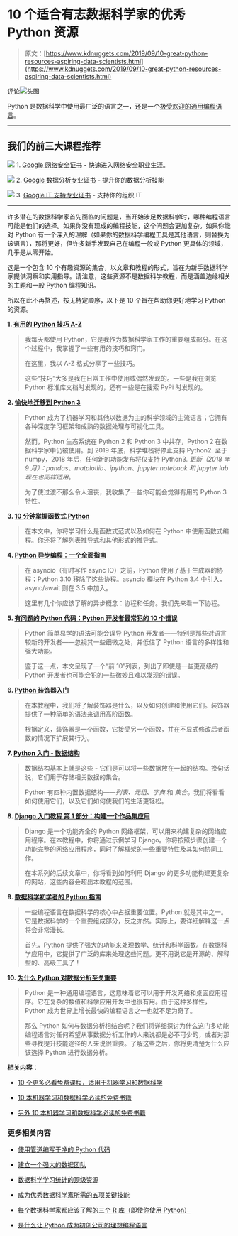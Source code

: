 # 10 个适合有志数据科学家的优秀 Python 资源

> 原文：[https://www.kdnuggets.com/2019/09/10-great-python-resources-aspiring-data-scientists.html](https://www.kdnuggets.com/2019/09/10-great-python-resources-aspiring-data-scientists.html)

[评论](#comments)![头图](../Images/028778782d18a1ada83470e2f1627872.png)

Python 是数据科学中使用最广泛的语言之一，还是一个[极受欢迎的通用编程语言](https://spectrum.ieee.org/computing/software/the-top-programming-languages-2019)。

* * *

## 我们的前三大课程推荐

![](../Images/0244c01ba9267c002ef39d4907e0b8fb.png) 1\. [Google 网络安全证书](https://www.kdnuggets.com/google-cybersecurity) - 快速进入网络安全职业生涯。

![](../Images/e225c49c3c91745821c8c0368bf04711.png) 2\. [Google 数据分析专业证书](https://www.kdnuggets.com/google-data-analytics) - 提升你的数据分析技能

![](../Images/0244c01ba9267c002ef39d4907e0b8fb.png) 3\. [Google IT 支持专业证书](https://www.kdnuggets.com/google-itsupport) - 支持你的组织 IT

* * *

许多潜在的数据科学家首先面临的问题是，当开始涉足数据科学时，哪种编程语言可能是他们的选择。如果你没有现成的编程技能，这个问题会更加复杂。如果你能对 Python 有一个深入的理解（如果你的数据科学编程工具是其他语言，则替换为该语言），那将更好，但许多新手发现自己在编程一般或 Python 更具体的领域，几乎是从零开始。

这是一个包含 10 个有趣资源的集合，以文章和教程的形式，旨在为新手数据科学家提供洞察和实用指导。请注意，这些资源不是数据科学教程，而是涵盖边缘相关的主题和一般 Python 编程知识。

所以在此不再赘述，按无特定顺序，以下是 10 个旨在帮助你更好地学习 Python 的资源。

**1\. [有用的 Python 技巧 A-Z](https://www.freecodecamp.org/news/an-a-z-of-useful-python-tricks-b467524ee747/)**

> 我每天都使用 Python，它是我作为数据科学家工作的重要组成部分。在这个过程中，我掌握了一些有用的技巧和窍门。
> 
> 在这里，我以 A-Z 格式分享了一些技巧。
> 
> 这些“技巧”大多是我在日常工作中使用或偶然发现的。一些是我在浏览 Python 标准库文档时发现的，还有一些是在搜索 PyPi 时发现的。

**2\. [愉快地迁移到 Python 3](https://github.com/arogozhnikov/python3_with_pleasure)**

> Python 成为了机器学习和其他以数据为主的科学领域的主流语言；它拥有各种深度学习框架和成熟的数据处理与可视化工具。
> 
> 然而，Python 生态系统在 Python 2 和 Python 3 中共存，Python 2 在数据科学家中仍被使用。到 2019 年底，科学堆栈将停止支持 Python2\. 至于 numpy，2018 年后，任何新的功能发布将仅支持 Python3\. *更新（2018 年 9 月）：pandas、matplotlib、ipython、jupyter notebook 和 jupyter lab 现在也同样适用*。
> 
> 为了使过渡不那么令人沮丧，我收集了一些你可能会觉得有用的 Python 3 特性。

**3\. [10 分钟掌握函数式 Python](https://hackernoon.com/learn-functional-python-in-10-minutes-to-2d1651dece6f)**

> 在本文中，你将学习什么是函数式范式以及如何在 Python 中使用函数式编程。你还将了解列表推导式和其他形式的推导式。

**4\. [Python 异步编程：一个全面指南](https://insights.dice.com/2019/04/23/asynchronous-programming-python-walkthrough/)**

> 在 asyncio（有时写作 async IO）之前，Python 使用了基于生成器的协程；Python 3.10 移除了这些协程。asyncio 模块在 Python 3.4 中引入，async/await 则在 3.5 中加入。
> 
> 这里有几个你应该了解的异步概念：协程和任务。我们先来看一下协程。

**5\. [有问题的 Python 代码：Python 开发者最常犯的 10 个错误](https://www.toptal.com/python/top-10-mistakes-that-python-programmers-make)**

> Python 简单易学的语法可能会误导 Python 开发者——特别是那些对语言较新的开发者——忽视其一些细微之处，并低估了 Python 语言的多样性和强大功能。
> 
> 鉴于这一点，本文呈现了一个“前 10”列表，列出了即使是一些更高级的 Python 开发者也可能会犯的一些微妙且难以发现的错误。

**6\. [Python 装饰器入门](https://realpython.com/primer-on-python-decorators/)**

> 在本教程中，我们将了解装饰器是什么，以及如何创建和使用它们。装饰器提供了一种简单的语法来调用高阶函数。
> 
> 根据定义，装饰器是一个函数，它接受另一个函数，并在不显式修改后者函数的情况下扩展其行为。

**7\. [Python 入门 - 数据结构](https://python.swaroopch.com/data_structures.html)**

> 数据结构基本上就是这些 - 它们是可以将一些数据放在一起的结构。换句话说，它们用于存储相关数据的集合。
> 
> Python 有四种内置数据结构——*列表、元组、字典* 和 *集合*。我们将看看如何使用它们，以及它们如何使我们的生活更轻松。

**8\. [Django 入门教程 第 1 部分：构建一个作品集应用](https://realpython.com/get-started-with-django-1/)**

> Django 是一个功能齐全的 Python 网络框架，可以用来构建复杂的网络应用程序。在本教程中，你将通过示例学习 Django。你将按照步骤创建一个功能完整的网络应用程序，同时了解框架的一些重要特性及其如何协同工作。
> 
> 在本系列的后续文章中，你将看到如何利用 Django 的更多功能构建更复杂的网站，这些内容会超出本教程的范围。

**9\. [数据科学初学者的 Python 指南](https://towardsdatascience.com/a-beginners-guide-to-python-for-data-science-60ef022b7b67)**

> 一些编程语言在数据科学的核心中占据重要位置。Python 就是其中之一。它是数据科学的一个重要组成部分，反之亦然。实际上，要详细解释这一点将会非常漫长。
> 
> 首先，Python 提供了强大的功能来处理数学、统计和科学函数。在数据科学应用中，它提供了广泛的库来处理这些问题。更不用说它是开源的、解释型的、高级工具了！

**10\. [为什么 Python 对数据分析至关重要](https://www.simplilearn.com/why-python-is-essential-for-data-analysis-article)**

> Python 是一种通用编程语言，这意味着它可以用于开发网络和桌面应用程序。它在复杂的数值和科学应用开发中也很有用。由于这种多样性，Python 成为世界上增长最快的编程语言之一也就不足为奇了。
> 
> 那么 Python 如何与数据分析相结合呢？我们将详细探讨为什么这门多功能编程语言对任何希望从事数据分析工作的人来说都是必不可少的，或者对那些寻找提升技能途径的人来说很重要。了解这些之后，你将更清楚为什么应该选择 Python 进行数据分析。

**相关内容**：

+   [10 个更多必看免费课程，适用于机器学习和数据科学](/2018/12/10-more-free-must-see-courses-machine-learning-data-science.html)

+   [10 本机器学习和数据科学必读的免费书籍](/2018/05/10-more-free-must-read-books-for-machine-learning-and-data-science.html)

+   [另外 10 本机器学习和数据科学必读的免费书籍](/2019/03/another-10-free-must-read-books-for-machine-learning-and-data-science.html)

### 更多相关内容

+   [使用管道编写干净的 Python 代码](https://www.kdnuggets.com/2021/12/write-clean-python-code-pipes.html)

+   [建立一个强大的数据团队](https://www.kdnuggets.com/2021/12/build-solid-data-team.html)

+   [数据科学学习统计的顶级资源](https://www.kdnuggets.com/2021/12/springboard-top-resources-learn-data-science-statistics.html)

+   [成为优秀数据科学家所需的五项关键技能](https://www.kdnuggets.com/2021/12/5-key-skills-needed-become-great-data-scientist.html)

+   [每个数据科学家都应该了解的三个 R 库（即使你使用 Python）](https://www.kdnuggets.com/2021/12/three-r-libraries-every-data-scientist-know-even-python.html)

+   [是什么让 Python 成为初创公司的理想编程语言](https://www.kdnuggets.com/2021/12/makes-python-ideal-programming-language-startups.html)
